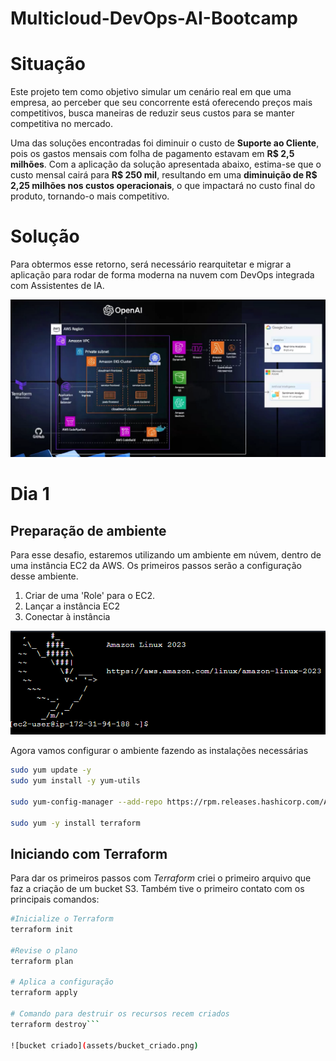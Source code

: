 # Multicloud-DevOps-AI-Bootcamp
     
# Situação     
     
Este projeto tem como objetivo simular um cenário real em que uma empresa, ao perceber que seu concorrente está oferecendo preços mais competitivos, busca maneiras de reduzir seus custos para se manter competitiva no mercado.    
     
Uma das soluções  encontradas foi diminuir o custo de __Suporte ao Cliente__, pois os gastos mensais com folha de pagamento estavam em __R$ 2,5 milhões__. Com a aplicação da solução apresentada abaixo, estima-se que o custo mensal cairá para __R$ 250 mil__, resultando em uma __diminuição de R$ 2,25 milhões nos custos operacionais__, o que impactará no custo final do produto, tornando-o mais competitivo.
     
# Solução     
     
Para obtermos esse retorno, será necessário rearquitetar e migrar a aplicação para rodar de forma moderna na nuvem com DevOps integrada com Assistentes de IA.
     
![arquitetura](assets/arquitetura.png)
    
    
# Dia 1
     
## Preparação de ambiente
    
Para esse desafio, estaremos utilizando um ambiente em núvem, dentro de uma instância EC2 da AWS. Os primeiros passos serão a configuração desse ambiente.
    
1. Criar de uma 'Role' para o EC2.
2. Lançar a instância EC2
3. Conectar à instância
    
![instancia conectada](assets/instancia_conectada.png)
     
Agora vamos configurar o ambiente fazendo as instalações necessárias
     
```bash
sudo yum update -y
sudo yum install -y yum-utils

sudo yum-config-manager --add-repo https://rpm.releases.hashicorp.com/AmazonLinux/hashicorp.repo

sudo yum -y install terraform
``` 
     
## Iniciando com Terraform
     
Para dar os primeiros passos com _Terraform_ criei o primeiro arquivo que faz a criação de um bucket S3. Também tive o primeiro contato com os principais comandos:
     
```bash
#Inicialize o Terraform
terraform init

#Revise o plano
terraform plan

# Aplica a configuração
terraform apply

# Comando para destruir os recursos recem criados
terraform destroy``` 
      
![bucket criado](assets/bucket_criado.png)
